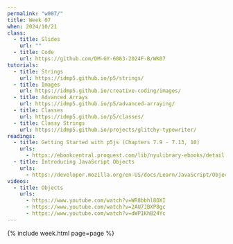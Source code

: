```yaml
---
permalink: "w007/"
title: Week 07
when: 2024/10/21
class:
  - title: Slides
    url: ""
  - title: Code
    url: https://github.com/DM-GY-6063-2024F-B/WK07
tutorials:
  - title: Strings
    url: https://idmp5.github.io/p5/strings/
  - title: Images
    url: https://idmp5.github.io/creative-coding/images/
  - title: Advanced Arrays
    url: https://idmp5.github.io/p5/advanced-arraying/
  - title: Classes
    url: https://idmp5.github.io/p5/classes/
  - title: Classy Strings
    url: https://idmp5.github.io/projects/glitchy-typewriter/
readings:
  - title: Getting Started with p5js (Chapters 7.9 - 7.13, 10)
    urls:
      - https://ebookcentral.proquest.com/lib/nyulibrary-ebooks/detail.action?docID=4333728
  - title: Introducing JavaScript Objects
    urls:
      - https://developer.mozilla.org/en-US/docs/Learn/JavaScript/Objects
videos:
  - title: Objects
    urls:
      - https://www.youtube.com/watch?v=WR8bbhl8OXI
      - https://www.youtube.com/watch?v=2AU7JBXP8gc
      - https://www.youtube.com/watch?v=dWP1KhB24Yc
---
```

{% include week.html page=page %}
